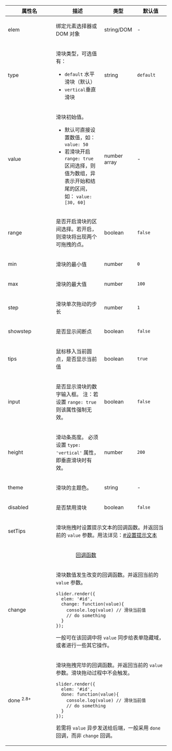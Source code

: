 <table class="layui-table">
  <colgroup>
    <col width="150">
    <col>
    <col width="100">
    <col width="100">
  </colgroup>
  <thead>
    <tr>
      <th>属性名</th>
      <th>描述</th>
      <th>类型</th>
      <th>默认值</th>
    </tr> 
  </thead>
  <tbody>
    <tr>
<td>elem</td>
<td>
  
绑定元素选择器或 DOM 对象

</td>
<td>string/DOM</td>
<td>-</tr>
    <tr>
<td>type</td>
<td>
  
滑块类型，可选值有：

- `default` 水平滑块（默认）
- `vertical`垂直滑块

</td>
<td>string</td>
<td>

`default`

</td>
    </tr>
    <tr>
<td>value</td>
<td>
  
滑块初始值。

- 默认可直接设置数值，如： `value: 50`
- 若滑块开启 `range: true` 区间选择，则值为数组，异表示开始和结尾的区间，如： `value: [30, 60]`

</td>
<td>number<br>array</td>
<td>-</td>
    </tr>
    <tr>
<td>range</td>
<td>
  
是否开启滑块的区间选择。若开启，则滑块将出现两个可拖拽的点。

</td>
<td>boolean</td>
<td>

`false`

</td>
    </tr>
    <tr>
<td>min</td>
<td>
  
滑块的最小值

</td>
<td>number</td>
<td>

`0`

</td>
    </tr>
    <tr>
<td>max</td>
<td>
  
滑块的最大值

</td>
<td>number</td>
<td>

`100`

</td>
    </tr>
    <tr>
<td>step</td>
<td>
  
滑块单次拖动的步长

</td>
<td>number</td>
<td>

`1`

</td>
    </tr>
    <tr>
<td>showstep</td>
<td>
  
是否显示间断点

</td>
<td>boolean</td>
<td>

`false`

</td>
    </tr>
    <tr>
<td>tips</td>
<td>
  
鼠标移入当前圆点，是否显示当前值

</td>
<td>boolean</td>
<td>

`true`

</td>
    </tr>
    <tr>
<td>input</td>
<td>
  
是否显示滑块的数字输入框。 注：若设置 `range: true` 则该属性强制无效。

</td>
<td>boolean</td>
<td>

`false`

</td>
    </tr>
    <tr>
<td>height</td>
<td>
  
滑动条高度。 必须设置 `type: 'vertical'` 属性，即垂直滑块时有效。

</td>
<td>number</td>
<td>

`200`

</td>
    </tr>
    <tr>
<td>theme</td>
<td>
  
滑块的主题色。

</td>
<td>string</td>
<td>-</td>
    </tr>
    <tr>
<td>disabled</td>
<td>
  
是否禁用滑块

</td>
<td>boolean</td>
<td>

`false`

</td>
    </tr>
    <tr>
<td>setTips</td>
<td colspan="3">
  
滑块拖拽时设置提示文本的回调函数。并返回当前的 `value` 参数。用法详见：[#设置提示文本](#demo-setTips)

</td>
    </tr>
    <tr>
<td colspan="4" style="text-align: center"> 


<div id="options.callback" lay-pid="options" class="ws-anchor">

[回调函数](#options.callback)

</div>

</td>
    </tr>
    <tr>
<td>change</td>
<td colspan="3">
  
滑块数值发生改变的回调函数。并返回当前的 `value` 参数。

```
slider.render({
  elem: '#id',
  change: function(value){
    console.log(value) // 滑块当前值
    // do something
  }
});
```

一般可在该回调中将 `value` 同步给表单隐藏域，或者进行一些其它操作。

</td>
    </tr>
    <tr>
<td>done <sup>2.8+</sup></td>
<td colspan="3">
  
滑块拖拽完毕的回调函数。并返回当前的 `value` 参数。滑块拖动过程中不会触发。

```
slider.render({
  elem: '#id',
  done: function(value){
    console.log(value) // 滑块当前值
    // do something
  }
});
```

若需将 `value` 异步发送给后端，一般采用 `done` 回调，而非 `change` 回调。

</td>
    </tr>
  </tbody>
</table>